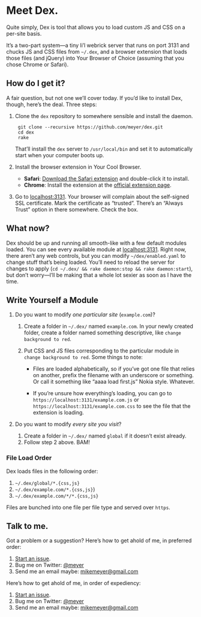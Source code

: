 # Meet Dex.

Quite simply, Dex is tool that allows you to load custom JS and CSS on a per-site basis.

It’s a two-part system—a tiny li’l webrick server that runs on port 3131 and chucks JS and CSS files from `~/.dex`, and a browser extension that loads those files (and jQuery) into Your Browser of Choice (assuming that you chose Chrome or Safari).

## How do I get it?

A fair question, but not one we’ll cover today. If you’d like to install Dex, though, here’s the deal. Three steps:

1. Clone the `dex` repository to somewhere sensible and install the daemon.

		git clone --recursive https://github.com/meyer/dex.git
		cd dex
		rake

	That’ll install the `dex` server to `/usr/local/bin` and set it to automatically start when your computer boots up.

2. Install the browser extension in Your Cool Browser.
	* **Safari**: [Download the Safari extension][safariextz] and double-click
		it to install.
	* **Chrome**: Install the extension at the [official extension page][crx].

3. Go to [localhost:3131][dexurl]. Your browser will complain about the self-signed SSL certificate. Mark the certificate as “trusted”. There’s an “Always Trust” option in there somewhere. Check the box.

## What now?
Dex should be up and running all smooth-like with a few default modules loaded. You can see every available module at [localhost:3131][dexurl]. Right now, there aren’t any web controls, but you can modify `~/dex/enabled.yaml` to change stuff that’s being loaded. You’ll need to reload the server for changes to apply (`cd ~/.dex/ && rake daemon:stop && rake daemon:start`), but don’t worry—I’ll be making that a whole lot sexier as soon as I have the time.

## Write Yourself a Module
1. Do you want to modify *one particular site* (`example.com`)?

	1. Create a folder in `~/.dex/` named `example.com`. In your newly created folder, create a folder named something descriptive, like `change background to red`.
	2. Put CSS and JS files corresponding to the particular module in `change background to red`. Some things to note:

		* Files are loaded alphabetically, so if you’ve got one file that relies on another, prefix the filename with an underscore or something. Or call it something like “aaaa load first.js” Nokia style. Whatever.

		* If you’re unsure how everything’s loading, you can go to `https://localhost:3131/example.com.js` or `https://localhost:3131/example.com.css` to see the file that the extension is loading.

2. Do you want to modify *every site you visit*?

	1. Create a folder in `~/.dex/` named `global` if it doesn’t exist already.
	2. Follow step 2 above. BAM!

### File Load Order
Dex loads files in the following order:

1. `~/.dex/global/*.{css,js}`
2. `~/.dex/example.com/*.{css,js}`)
3. `~/.dex/example.com/*/*.{css,js}`

Files are bunched into one file per file type and served over `https`.

## Talk to me.
Got a problem or a suggestion? Here’s how to get ahold of me, in preferred order:

1. [Start an issue][issues].
2. Bug me on Twitter: [@meyer][]
3. Send me an email maybe: [mikemeyer@gmail.com][]

Here’s how to get ahold of me, in order of expediency:

1. [Start an issue][issues].
2. Bug me on Twitter: [@meyer][]
3. Send me an email maybe: [mikemeyer@gmail.com][]

[crx]: https://chrome.google.com/webstore/detail/dex/djkimknbcjbgnocjbbmliklifoflmfah
[safariextz]: https://github.com/meyer/dex/raw/master/extensions/dex-1.0.1.safariextz
[dexurl]: https://localhost:3131
[@meyer]: http://twitter.com/meyer
[mikemeyer@gmail.com]: mailto:mikemeyer@gmail.com
[issues]: https://github.com/meyer/dex/issues